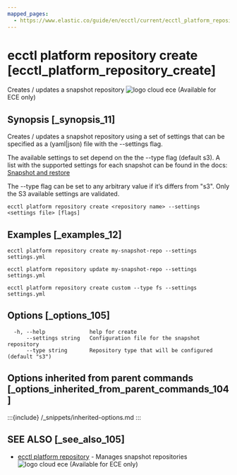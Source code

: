 ```yaml
---
mapped_pages:
  - https://www.elastic.co/guide/en/ecctl/current/ecctl_platform_repository_create.html
---
```


# ecctl platform repository create [ecctl_platform_repository_create]

Creates / updates a snapshot repository ![logo cloud ece](https://doc-icons.s3.us-east-2.amazonaws.com/logo_cloud_ece.svg "Supported on {{ece}}") (Available for ECE only)


## Synopsis [_synopsis_11]

Creates / updates a snapshot repository using a set of settings that can be specified as a (yaml|json) file with the --settings flag.

The available settings to set depend on the the --type flag (default s3). A list with the supported settings for each snapshot can be found in the docs: [Snapshot and restore](docs-content://deploy-manage/tools/snapshot-and-restore.md)

The --type flag can be set to any arbitrary value if it’s differs from "s3". Only the S3 available settings are validated.

```
ecctl platform repository create <repository name> --settings <settings file> [flags]
```


## Examples [_examples_12]

```
ecctl platform repository create my-snapshot-repo --settings settings.yml

ecctl platform repository update my-snapshot-repo --settings settings.yml

ecctl platform repository create custom --type fs --settings settings.yml
```


## Options [_options_105]

```
  -h, --help              help for create
      --settings string   Configuration file for the snapshot repository
      --type string       Repository type that will be configured (default "s3")
```


## Options inherited from parent commands [_options_inherited_from_parent_commands_104]

:::{include} /_snippets/inherited-options.md
:::


## SEE ALSO [_see_also_105]

* [ecctl platform repository](/reference/ecctl_platform_repository.md)	 - Manages snapshot repositories ![logo cloud ece](https://doc-icons.s3.us-east-2.amazonaws.com/logo_cloud_ece.svg "Supported on {{ece}}") (Available for ECE only)

